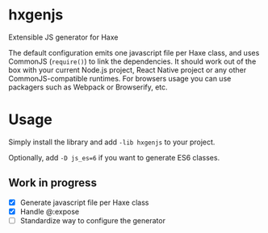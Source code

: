 # hxgenjs

Extensible JS generator for Haxe

The default configuration emits one javascript file per Haxe class, and uses CommonJS (`require()`) to link the dependencies.
It should work out of the box with your current Node.js project, React Native project or any other CommonJS-compatible runtimes.
For browsers usage you can use packagers such as Webpack or Browserify, etc.

# Usage

Simply install the library and add `-lib hxgenjs` to your project.

Optionally, add `-D js_es=6` if you want to generate ES6 classes.

## Work in progress


- [x] Generate javascript file per Haxe class
- [x] Handle @:expose
- [ ] Standardize way to configure the generator
